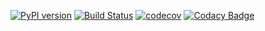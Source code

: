 [![PyPI version](https://badge.fury.io/py/rapydo-http.svg)](https://badge.fury.io/py/rapydo-http) [![Build Status](https://travis-ci.org/rapydo/http-api.svg?branch=master)](https://travis-ci.org/rapydo/http-api) [![codecov](https://codecov.io/gh/rapydo/http-api/branch/0.7.2/graph/badge.svg)](https://codecov.io/gh/rapydo/http-api) [![Codacy Badge](https://api.codacy.com/project/badge/Grade/00cb49bbc1054098bba712231ebcefee)](https://app.codacy.com/app/rapydo/http-api?utm_source=github.com&utm_medium=referral&utm_content=rapydo/http-api&utm_campaign=Badge_Grade_Dashboard)
